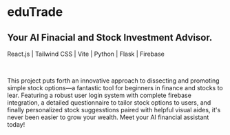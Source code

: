 <h1>eduTrade</h1>
<h2>Your AI Finacial and Stock Investment Advisor.</h2>
<p>React.js  |  Tailwind CSS  |  Vite  |  Python  |  Flask  |  Firebase</p>
<br>
<p>This project puts forth an innovative approach to dissecting and promoting simple stock options—a fantastic tool for 
  beginners in finance and stocks to lear. Featuring a robust user login system with complete firebase integration, a detailed questionnaire to 
  tailor stock options to users, and finally personalized stock suggesstions paired with helpful visual aides, it's never been easier to 
  grow your wealth. Meet your AI financial assistant today!</p>
